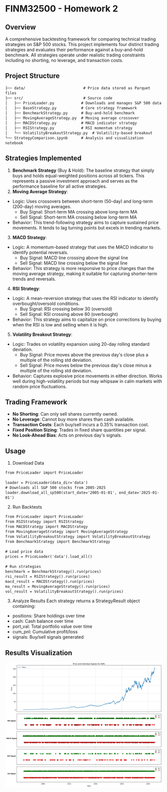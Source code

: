# FINM32500 - Homework 2

## Overview
A comprehensive backtesting framework for comparing technical trading strategies on S&P 500 stocks. This project implements four distinct trading strategies and evaluates their performance against a buy-and-hold benchmark. All strategies operate under realistic trading constraints including no shorting, no leverage, and transaction costs.

## Project Structure
```FINM32500HW2/
├── data/                          # Price data stored as Parquet files
├── src/                           # Source code
│   ├── PriceLoader.py            # Downloads and manages S&P 500 data
│   ├── BaseStrategy.py           # Core strategy framework
│   ├── BenchmarkStrategy.py      # Buy-and-hold benchmark
│   ├── MovingAverageStrategy.py  # Moving average crossover
│   ├── MACDStrategy.py           # MACD indicator strategy
│   ├── RSIStrategy.py            # RSI momentum strategy
│   └── VolatilityBreakoutStrategy.py  # Volatility-based breakout
└── StrategyComparison.ipynb      # Analysis and visualization notebook
```

## Strategies Implemented
1. **Benchmark Strategy** (Buy & Hold): The baseline strategy that simply buys and holds equal-weighted positions across all tickers. This represents a passive investment approach and serves as the performance baseline for all active strategies.
2. **Moving Average Strategy**:
- Logic: Uses crossovers between short-term (50-day) and long-term (200-day) moving averages.
  - Buy Signal: Short-term MA crossing above long-term MA
  - Sell Signal: Short-term MA crossing below long-term MA
- Behavior: This trend-following strategy aims to capture sustained price movements. It tends to lag turning points but excels in trending markets.
3. **MACD Strategy**:
- Logic: A momentum-based strategy that uses the MACD indicator to identify potential reversals.
  - Buy Signal: MACD line crossing above the signal line
  - Sell Signal: MACD line crossing below the signal line
- Behavior: This strategy is more responsive to price changes than the moving average strategy, making it suitable for capturing shorter-term trends and reversals.
4. **RSI Strategy**:
- Logic: A mean-reversion strategy that uses the RSI indicator to identify overbought/oversold conditions.
  - Buy Signal: RSI crossing below 30 (oversold)
  - Sell Signal: RSI crossing above 80 (overbought)
- Behavior: This strategy aims to capitalize on price corrections by buying when the RSI is low and selling when it is high.
5. **Volatility Breakout Strategy**:
- Logic: Trades on volatility expansion using 20-day rolling standard deviation.
  - Buy Signal: Price moves above the previous day's close plus a multiple of the rolling std deviation.
  - Sell Signal: Price moves below the previous day's close minus a multiple of the rolling std deviation.
- Behavior: Captures explosive price movements in either direction. Works well during high-volatility periods but may whipsaw in calm markets with random price fluctuations.

## Trading Framework
- **No Shorting**: Can only sell shares currently owned.
- **No Leverage**: Cannot buy more shares than cash available.
- **Transaction Costs**: Each buy/sell incurs a 0.35% transaction cost.
- **Fixed Position Sizing**: Trades in fixed share quantities per signal.
- **No Look-Ahead Bias**: Acts on previous day's signals.

## Usage
1. Download Data
```
from PriceLoader import PriceLoader

loader = PriceLoader(data_dir='data')
# Downloads all S&P 500 stocks from 2005-2025
loader.download_all_sp500(start_date='2005-01-01', end_date='2025-01-01')
```

2. Run Backtests
```
from PriceLoader import PriceLoader
from RSIStrategy import RSIStrategy
from MACDStrategy import MACDStrategy
from MovingAverageStrategy import MovingAverageStrategy
from VolatilityBreakoutStrategy import VolatilityBreakoutStrategy
from BenchmarkStrategy import BenchmarkStrategy

# Load price data
prices = PriceLoader('data').load_all()

# Run strategies
benchmark = BenchmarkStrategy().run(prices)
rsi_result = RSIStrategy().run(prices)
macd_result = MACDStrategy().run(prices)
ma_result = MovingAverageStrategy().run(prices)
vol_result = VolatilityBreakoutStrategy().run(prices)
```

3. Analyze Results
Each strategy returns a StrategyResult object containing:

- positions: Share holdings over time
- cash: Cash balance over time
- port_val: Total portfolio value over time
- cum_pnl: Cumulative profit/loss
- signals: Buy/sell signals generated

## Results Visualization
![alt text](image.png)